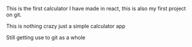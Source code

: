 This is the first calculator I have made in react, this is also my first project on git.

This is nothing crazy just a simple calculator app

Still getting use to git as a whole
